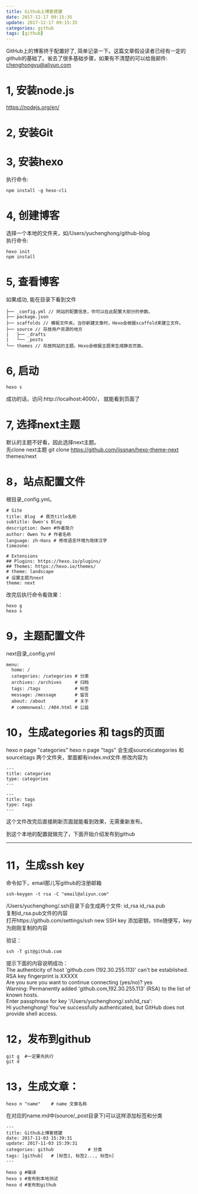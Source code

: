 ```yaml
---
title: Github上博客搭建
date: 2017-12-17 09:15:35
update: 2017-12-17 09:15:35
categories: github
tags: [github]
---
```

GitHub上的博客终于配置好了, 简单记录一下。这篇文章假设读者已经有一定的github的基础了。省去了很多基础步骤，如果有不清楚的可以给我邮件: chenghongyu@aliyun.com  
  
# 1, 安装node.js  
https://nodejs.org/en/  
# 2, 安装Git  
# 3, 安装hexo  
执行命令:

```
npm install -g hexo-cli 
```
 
# 4, 创建博客  
选择一个本地的文件夹，如/Users/yuchenghong/github-blog  
  执行命令:
  
```
hexo init  
npm install
```
# 5, 查看博客  
如果成功, 能在目录下看到文件

```
├── _config.yml // 网站的配置信息，你可以在此配置大部分的参数。
├── package.json 
├── scaffolds // 模板文件夹。当你新建文章时，Hexo会根据scaffold来建立文件。
├── source // 存放用户资源的地方
|   ├── _drafts
|   └── _posts
└── themes // 存放网站的主题。Hexo会根据主题来生成静态页面。
```

# 6, 启动   

```
hexo s
```

成功的话，访问:http://localhost:4000/， 就能看到页面了

# 7, 选择next主题
默认的主题不好看，因此选择next主题。  
先clone next主题
git clone https://github.com/iissnan/hexo-theme-next themes/next  

# 8，站点配置文件
根目录_config.yml。 

```
# Site
title: Blog  # 首页title名称
subtitle: Owen's Blog  
description: Owen #作者简介
author: Owen Yu # 作者名称
language: zh-Hans # 修改语言环境为简体汉字
timezone:

# Extensions
## Plugins: https://hexo.io/plugins/
## Themes: https://hexo.io/themes/
# theme: landscape
# 设置主题为next
theme: next
```
改完后执行命令看效果：

```
hexo g
hexo s
```


# 9，主题配置文件
next目录_config.yml

```
menu:
  home: /
  categories: /categories # 分类
  archives: /archives     # 归档
  tags: /tags             # 标签
  message: /message       # 留言
  about: /about           # 关于
  # commonweal: /404.html # 公益
```

# 10，生成ategories 和 tags的页面
hexo n page "categories"
hexo n page "tags"
会生成source\categories 和 source\tags 两个文件夹，里面都有index.md文件.修改内容为

```
---
title: categories
type: categories
---

---
title: tags
type: tags
---
```
这个文件改完后直接刷新页面就能看到效果，无需重新发布。  


到这个本地的配置就做完了，下面开始介绍发布到github

---

# 11，生成ssh key  
命令如下，email那儿写github的注册邮箱
```
ssh-keygen -t rsa -C "email@aliyun.com" 
```

/Users/yuchenghong/.ssh目录下会生成两个文件: id_rsa		id_rsa.pub  
复制id_rsa.pub文件的内容  
打开https://github.com/settings/ssh new SSH key 添加密钥，title随便写，key为刚刚复制的内容

验证：

```
ssh -T git@github.com
```
提示下面的内容说明成功：  
The authenticity of host 'github.com (192.30.255.113)' can't be established.
RSA key fingerprint is XXXXX  
Are you sure you want to continue connecting (yes/no)? yes  
Warning: Permanently added 'github.com,192.30.255.113' (RSA) to the list of known hosts.  
Enter passphrase for key '/Users/yuchenghong/.ssh/id_rsa':  
Hi yuchenghong! You've successfully authenticated, but GitHub does not provide shell access.

# 12，发布到github

```
git g  #一定要先执行
git d
```


# 13，生成文章：

```
hexo n "name"    # name 文章名称
```

在对应的name.md中(source/_post目录下)可以这样添加标签和分类

```
---
title: Github上博客搭建
date: 2017-11-03 15:39:31
update: 2017-11-03 15:39:31
categories: github             # 分类
tags: [github]   # [标签1, 标签2..., 标签n]
---
```

```
hexo g #编译
hexo s #发布到本地测试
hexo d #发布到github
```



